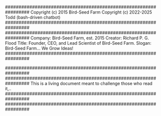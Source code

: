 
#################################################################
Copyright (c) 2015 Bird-Seed Farm
Copyright (c) 2022-2025 Todd (bash-driven chatbot)
#################################################################
#################################################################
Company: Bird-Seed Farm, est. 2015
Creator: Richard P. G. Flood
Title: Founder, CEO, and Lead Scientist of Bird-Seed Farm.
Slogan: Bird-Seed Farm... We Grow Ideas!
#################################################################

#################################################################
#################################################################
This is a living document meant to challenge those who read it,..
#################################################################
#################################################################

